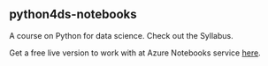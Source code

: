 ## python4ds-notebooks

A course on Python for data science.  Check out the Syllabus.

Get a free live version to work with at Azure Notebooks service [here](https://notebooks.azure.com/rheartpython/libraries/PythonDS101).
